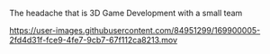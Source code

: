 The headache that is 3D Game Development with a small team

https://user-images.githubusercontent.com/84951299/169900005-2fd4d31f-fce9-4fe7-9cb7-67f112ca8213.mov
